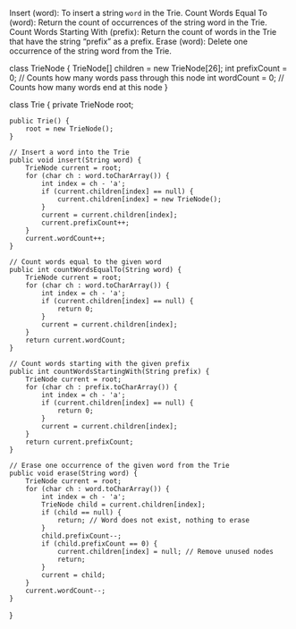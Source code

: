 Insert (word): To insert a string `word` in the Trie. Count Words Equal To (word): Return the count of occurrences of the string word in the Trie. Count Words Starting With (prefix): Return the count of words in the Trie that have the string “prefix” as a prefix. Erase (word): Delete one occurrence of the string word from the Trie.


class TrieNode {
    TrieNode[] children = new TrieNode[26];
    int prefixCount = 0;   // Counts how many words pass through this node
    int wordCount = 0;     // Counts how many words end at this node
}

class Trie {
    private TrieNode root;

    public Trie() {
        root = new TrieNode();
    }

    // Insert a word into the Trie
    public void insert(String word) {
        TrieNode current = root;
        for (char ch : word.toCharArray()) {
            int index = ch - 'a';
            if (current.children[index] == null) {
                current.children[index] = new TrieNode();
            }
            current = current.children[index];
            current.prefixCount++;
        }
        current.wordCount++;
    }

    // Count words equal to the given word
    public int countWordsEqualTo(String word) {
        TrieNode current = root;
        for (char ch : word.toCharArray()) {
            int index = ch - 'a';
            if (current.children[index] == null) {
                return 0;
            }
            current = current.children[index];
        }
        return current.wordCount;
    }

    // Count words starting with the given prefix
    public int countWordsStartingWith(String prefix) {
        TrieNode current = root;
        for (char ch : prefix.toCharArray()) {
            int index = ch - 'a';
            if (current.children[index] == null) {
                return 0;
            }
            current = current.children[index];
        }
        return current.prefixCount;
    }

    // Erase one occurrence of the given word from the Trie
    public void erase(String word) {
        TrieNode current = root;
        for (char ch : word.toCharArray()) {
            int index = ch - 'a';
            TrieNode child = current.children[index];
            if (child == null) {
                return; // Word does not exist, nothing to erase
            }
            child.prefixCount--;
            if (child.prefixCount == 0) {
                current.children[index] = null; // Remove unused nodes
                return;
            }
            current = child;
        }
        current.wordCount--;
    }
}

